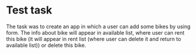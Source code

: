 # Test task
The task was to create an app in which a user can add some bikes by using form. The info about bike will appear in available list, where user can rent this bike (it will appear in rent list (where user can delete it and return to available list)) or delete this bike.
